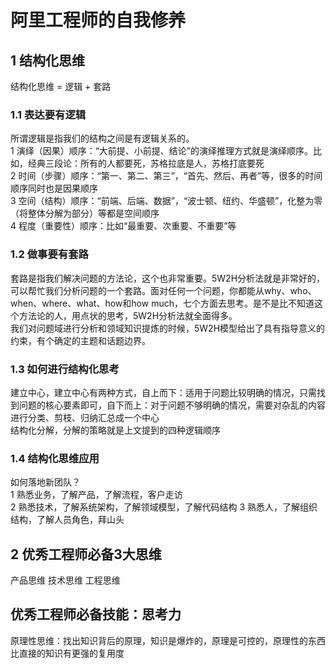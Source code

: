 # 阿里工程师的自我修养

## 1 结构化思维

结构化思维 = 逻辑 + 套路

### 1.1 表达要有逻辑

所谓逻辑是指我们的结构之间是有逻辑关系的。  
1 演绎（因果）顺序：“大前提、小前提、结论”的演绎推理方式就是演绎顺序。比如，经典三段论：所有的人都要死，苏格拉底是人，苏格打底要死  
2 时间（步骤）顺序：“第一、第二、第三”，“首先、然后、再者”等，很多的时间顺序同时也是因果顺序  
3 空间（结构）顺序：“前端、后端、数据”，“波士顿、纽约、华盛顿”，化整为零（将整体分解为部分）等都是空间顺序  
4 程度（重要性）顺序：比如“最重要、次重要、不重要”等  

### 1.2 做事要有套路

套路是指我们解决问题的方法论，这个也非常重要。5W2H分析法就是非常好的，可以帮忙我们分析问题的一个套路。面对任何一个问题，你都能从why、who、when、where、what、how和how much，七个方面去思考。是不是比不知道这个方法论的人，用点状的思考，5W2H分析法就全面得多。  
我们对问题域进行分析和领域知识提炼的时候，5W2H模型给出了具有指导意义的约束，有个确定的主题和话题边界。

### 1.3 如何进行结构化思考

建立中心，建立中心有两种方式，自上而下：适用于问题比较明确的情况，只需找到问题的核心要素即可，自下而上：对于问题不够明确的情况，需要对杂乱的内容进行分类、剪枝、归纳汇总成一个中心  
结构化分解，分解的策略就是上文提到的四种逻辑顺序

### 1.4 结构化思维应用

如何落地新团队？  
1 熟悉业务，了解产品，了解流程，客户走访  
2 熟悉技术，了解系统架构，了解领域模型，了解代码结构
3 熟悉人，了解组织结构，了解人员角色，拜山头

## 2 优秀工程师必备3大思维

产品思维
技术思维
工程思维

## 优秀工程师必备技能：思考力

原理性思维：找出知识背后的原理，知识是爆炸的，原理是可控的，原理性的东西比直接的知识有更强的复用度
